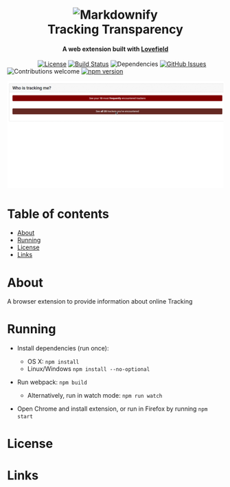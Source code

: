 <h1 align="center">
  <br>
  <img src=https://super.cs.uchicago.edu/UChicagoSUPERnotext.svg alt="Markdownify" width="200">
  <br>
  Tracking Transparency
  <br>
</h1>



<h4 align="center">A web extension built with <a href="https://github.com/google/lovefield" target="_blank">Lovefield</a></h4>

<!-- These are just placeholders and clearly need to be changed if kept-->

&nbsp;&nbsp;&nbsp;&nbsp;&nbsp;&nbsp;&nbsp;&nbsp;&nbsp;&nbsp;&nbsp;&nbsp;&nbsp;&nbsp;&nbsp;&nbsp;&nbsp;
[![License](https://img.shields.io/github/contributors/cdnjs/cdnjs.svg)]() <!-- ideally license here -->
[![Build Status](https://img.shields.io/teamcity/codebetter/bt428.svg)]()
![Dependencies](https://img.shields.io/badge/dependencies-up%20to%20date-brightgreen.svg)
[![GitHub Issues](https://img.shields.io/github/issues/anfederico/Clairvoyant.svg)](https://github.com/UChicagoSUPERgroup/trackingtransparency/issues)
![Contributions welcome](https://img.shields.io/badge/contributions-welcome-orange.svg)
[![npm version](https://img.shields.io/npm/v/react.svg?style=flat)](https://www.npmjs.com/package/react)



![screenshot](extension/icons/trackers.gif)

# Table of contents

- [About](#about)
- [Running](#running)
- [License](#license)
- [Links](#links)

# About

A browser extension to provide information about online Tracking

# Running

- Install dependencies (run once):
  - OS X: `npm install`
  - Linux/Windows `npm install --no-optional`

- Run webpack: `npm build`
  - Alternatively, run in watch mode: `npm run watch`

- Open Chrome and install extension, or run in Firefox by running `npm start`

# License

# Links
